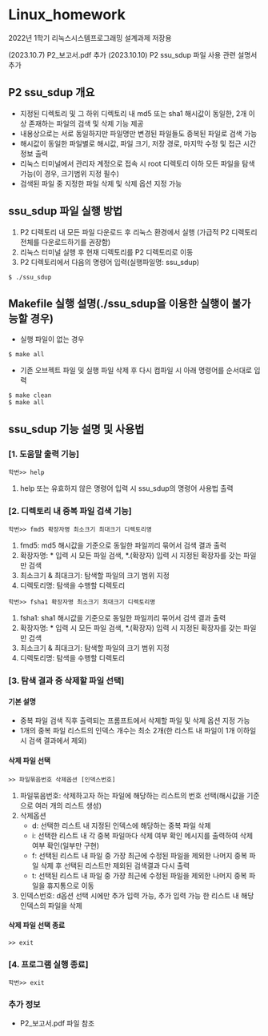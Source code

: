 # Linux_homework
2022년 1학기 리눅스시스템프로그래밍 설계과제 저장용

(2023.10.7)  P2_보고서.pdf 추가
(2023.10.10) P2 ssu_sdup 파일 사용 관련 설명서 추가

## P2 ssu_sdup 개요
* 지정된 디렉토리 및 그 하위 디렉토리 내 md5 또는 sha1 해시값이 동일한, 2개 이상 존재하는 파일의 검색 및 삭제 기능 제공
* 내용상으로는 서로 동일하지만 파일명만 변경된 파일들도 중복된 파일로 검색 가능
* 해시값이 동일한 파일별로 해시값, 파일 크기, 저장 경로, 마지막 수정 및 접근 시간 정보 출력
* 리눅스 터미널에서 관리자 계정으로 접속 시 root 디렉토리 이하 모든 파일을 탐색 가능(이 경우, 크기범위 지정 필수)
* 검색된 파일 중 지정한 파일 삭제 및 삭제 옵션 지정 가능
  
## ssu_sdup 파일 실행 방법
1. P2 디렉토리 내 모든 파일 다운로드 후 리눅스 환경에서 실행
(가급적 P2 디렉토리 전체를 다운로드하기를 권장함)
2. 리눅스 터미널 실행 후 현재 디렉토리를 P2 디렉토리로 이동
3. P2 디렉토리에서 다음의 명령어 입력(실행파일명: ssu_sdup)
```
$ ./ssu_sdup
```

## Makefile 실행 설명(./ssu_sdup을 이용한 실행이 불가능할 경우)
* 실행 파일이 없는 경우
```
$ make all
```
* 기존 오브젝트 파일 및 실행 파일 삭제 후 다시 컴파일 시 아래 명령어를 순서대로 입력
```
$ make clean
$ make all
```

## ssu_sdup 기능 설명 및 사용법
### [1. 도움말 출력 기능]
```
학번>> help
```
1. help 또는 유효하지 않은 명령어 입력 시 ssu_sdup의 명령어 사용법 출력
  
### [2. 디렉토리 내 중복 파일 검색 기능]
```
학번>> fmd5 확장자명 최소크기 최대크기 디렉토리명
```
1. fmd5: md5 해시값을 기준으로 동일한 파일끼리 묶어서 검색 결과 출력
2. 확장자명: * 입력 시 모든 파일 검색, *.(확장자) 입력 시 지정된 확장자를 갖는 파일만 검색
3. 최소크기 & 최대크기: 탐색할 파일의 크기 범위 지정
4. 디렉토리명: 탐색을 수행할 디렉토리

```
학번>> fsha1 확장자명 최소크기 최대크기 디렉토리명
```
1. fsha1: sha1 해시값을 기준으로 동일한 파일끼리 묶어서 검색 결과 출력
2. 확장자명: * 입력 시 모든 파일 검색, *.(확장자) 입력 시 지정된 확장자를 갖는 파일만 검색
3. 최소크기 & 최대크기: 탐색할 파일의 크기 범위 지정
4. 디렉토리명: 탐색을 수행할 디렉토리

### [3. 탐색 결과 중 삭제할 파일 선택]
#### 기본 설명
* 중복 파일 검색 직후 출력되는 프롬프트에서 삭제할 파일 및 삭제 옵션 지정 가능
* 1개의 중복 파일 리스트의 인덱스 개수는 최소 2개(한 리스트 내 파일이 1개 이하일 시 검색 결과에서 제외)

#### 삭제 파일 선택
```
>> 파일묶음번호 삭제옵션 [인덱스번호]
```
1. 파일묶음번호: 삭제하고자 하는 파일에 해당하는 리스트의 번호 선택(해시값을 기준으로 여러 개의 리스트 생성)
2. 삭제옵션
   * d: 선택한 리스트 내 지정된 인덱스에 해당하는 중복 파일 삭제
   * i: 선택한 리스트 내 각 중복 파일마다 삭제 여부 확인 메시지를 출력하여 삭제 여부 확인(일부만 구현)
   * f: 선택된 리스트 내 파일 중 가장 최근에 수정된 파일을 제외한 나머지 중복 파일 삭제 후 선택된 리스트만 제외된 검색결과 다시 출력
   * t: 선택된 리스트 내 파일 중 가장 최근에 수정된 파일을 제외한 나머지 중복 파일을 휴지통으로 이동
3. 인덱스번호: d옵션 선택 시에만 추가 입력 가능, 추가 입력 가능 한 리스트 내 해당 인덱스의 파일을 삭제

#### 삭제 파일 선택 종료
```
>> exit
```

### [4. 프로그램 실행 종료]
```
학번>> exit
```

### 추가 정보
* P2_보고서.pdf 파일 참조

